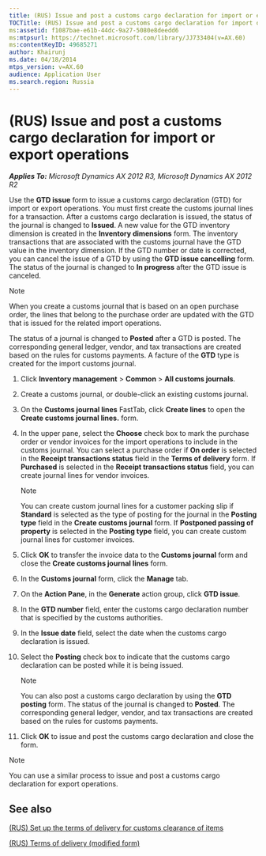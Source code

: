 ```yaml
---
title: (RUS) Issue and post a customs cargo declaration for import or export operations
TOCTitle: (RUS) Issue and post a customs cargo declaration for import or export operations
ms:assetid: f1087bae-e61b-44dc-9a27-5080e8deedd6
ms:mtpsurl: https://technet.microsoft.com/library/JJ733404(v=AX.60)
ms:contentKeyID: 49685271
author: Khairunj
ms.date: 04/18/2014
mtps_version: v=AX.60
audience: Application User
ms.search.region: Russia
---
```


# (RUS) Issue and post a customs cargo declaration for import or export operations 


_**Applies To:** Microsoft Dynamics AX 2012 R3, Microsoft Dynamics AX 2012 R2_

Use the **GTD issue** form to issue a customs cargo declaration (GTD) for import or export operations. You must first create the customs journal lines for a transaction. After a customs cargo declaration is issued, the status of the journal is changed to **Issued**. A new value for the GTD inventory dimension is created in the **Inventory dimensions** form. The inventory transactions that are associated with the customs journal have the GTD value in the inventory dimension. If the GTD number or date is corrected, you can cancel the issue of a GTD by using the **GTD issue cancelling** form. The status of the journal is changed to **In progress** after the GTD issue is canceled.


> [!NOTE]
> <P>When you create a customs journal that is based on an open purchase order, the lines that belong to the purchase order are updated with the GTD that is issued for the related import operations.</P>



The status of a journal is changed to **Posted** after a GTD is posted. The corresponding general ledger, vendor, and tax transactions are created based on the rules for customs payments. A facture of the **GTD** type is created for the import customs journal.

1.  Click **Inventory management** \> **Common** \> **All customs journals**.

2.  Create a customs journal, or double-click an existing customs journal.

3.  On the **Customs journal lines** FastTab, click **Create lines** to open the **Create customs journal lines.** form.

4.  In the upper pane, select the **Choose** check box to mark the purchase order or vendor invoices for the import operations to include in the customs journal. You can select a purchase order if **On order** is selected in the **Receipt transactions status** field in the **Terms of delivery** form. If **Purchased** is selected in the **Receipt transactions status** field, you can create journal lines for vendor invoices.
    

    > [!NOTE]
    > <P>You can create custom journal lines for a customer packing slip if <STRONG>Standard</STRONG> is selected as the type of posting for the journal in the <STRONG>Posting type</STRONG> field in the <STRONG>Create customs journal</STRONG> form. If <STRONG>Postponed passing of property</STRONG> is selected in the <STRONG>Posting type</STRONG> field, you can create custom journal lines for customer invoices.</P>



5.  Click **OK** to transfer the invoice data to the **Customs journal** form and close the **Create customs journal lines** form.

6.  In the **Customs journal** form, click the **Manage** tab.

7.  On the **Action Pane**, in the **Generate** action group, click **GTD issue**.

8.  In the **GTD number** field, enter the customs cargo declaration number that is specified by the customs authorities.

9.  In the **Issue date** field, select the date when the customs cargo declaration is issued.

10. Select the **Posting** check box to indicate that the customs cargo declaration can be posted while it is being issued.
    

    > [!NOTE]
    > <P>You can also post a customs cargo declaration by using the <STRONG>GTD posting</STRONG> form. The status of the journal is changed to <STRONG>Posted</STRONG>. The corresponding general ledger, vendor, and tax transactions are created based on the rules for customs payments.</P>



11. Click **OK** to issue and post the customs cargo declaration and close the form.


> [!NOTE]
> <P>You can use a similar process to issue and post a customs cargo declaration for export operations.</P>



## See also

[(RUS) Set up the terms of delivery for customs clearance of items](rus-set-up-the-terms-of-delivery-for-customs-clearance-of-items.md)

[(RUS) Terms of delivery (modified form)](https://technet.microsoft.com/library/jj733176\(v=ax.60\))

  


